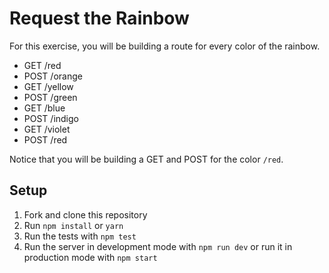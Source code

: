 # Request the Rainbow

For this exercise, you will be building a route for every color of the rainbow.

* GET	/red
* POST	/orange
* GET	/yellow
* POST	/green
* GET	/blue
* POST	/indigo
* GET	/violet
* POST	/red

Notice that you will be building a GET and POST for the color `/red`.

## Setup

1. Fork and clone this repository
1. Run `npm install` or `yarn`
1. Run the tests with `npm test`
1. Run the server in development mode with `npm run dev` or run it in production mode with `npm start` 
